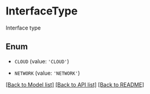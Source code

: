 # InterfaceType

Interface type

## Enum

* `CLOUD` (value: `'CLOUD'`)

* `NETWORK` (value: `'NETWORK'`)

[[Back to Model list]](../README.md#documentation-for-models) [[Back to API list]](../README.md#documentation-for-api-endpoints) [[Back to README]](../README.md)


